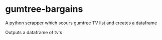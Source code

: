 # gumtree-bargains
A python scrapper which scours gumtree TV list and creates a dataframe

Outputs a dataframe of tv's
